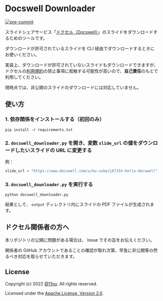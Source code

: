 # Docswell Downloader

[![pre-commit](https://github.com/11nu/docswell_downloader/actions/workflows/pre-commit.yaml/badge.svg?event=push)](https://github.com/11nu/docswell_downloader/actions/workflows/pre-commit.yaml)

スライドシェアサービス「[ドクセル（Docswell）](https://www.docswell.com/)」のスライドをダウンロードするためのツールです。

ダウンロードが許可されているスライドを CLI 経由でダウンロードするときにお使いください。

実装上、ダウンロードが許可されていないスライドもダウンロードできますが、ドクセルの[利用規約](https://www.docswell.com/note/terms)の禁止事項に抵触する可能性が高いので、**自己責任**のもとで利用してください。

現時点では、非公開のスライドのダウンロードには対応していません。

## 使い方

### 1. 依存関係をインストールする（初回のみ）

```shell
pip install -r requirements.txt
```

### 2. `docswell_downloader.py` を開き、変数 `slide_url` の値をダウンロードしたいスライドの URL に変更する

例：

```python
slide_url = "https://www.docswell.com/s/ku-suke/LK7J5V-hello-docswell"
```

### 3. `docswell_downloader.py` を実行する

```shell
python docswell_downloader.py
```

結果として、 `output` ディレクトリ内にスライドの PDF ファイルが生成されます。

## ドクセル関係者の方へ

本リポジトリの公開に問題がある場合は、 Issue でその旨をお伝えください。

関係者の GitHub アカウントであることの確認が取れ次第、早急に非公開等の然るべき対応を取らせていただきます。

## License

Copyright (c) 2022 [@11nu](https://github.com/11nu). All rights reserved.

Licensed under the [Apache License, Version 2.0](LICENSE.txt).
